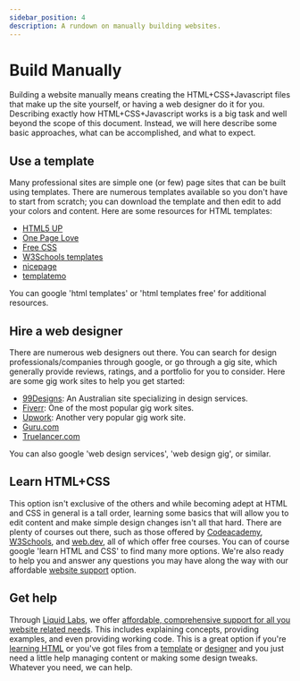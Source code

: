```yaml
---
sidebar_position: 4
description: A rundown on manually building websites.
---
```

# Build Manually

Building a website manually means creating the HTML+CSS+Javascript files that make up the site yourself, or having a web designer do it for you. Describing exactly how HTML+CSS+Javascript works is a big task and well beyond the scope of this document. Instead, we will here describe some basic approaches, what can be accomplished, and what to expect.

## Use a template

Many professional sites are simple one (or few) page sites that can be built using templates. There are numerous templates available so you don't have to start from scratch; you can download the template and then edit to add your colors and content. Here are some resources for HTML templates:

- [HTML5 UP](https://html5up.net/)
- [One Page Love](https://onepagelove.com/templates/free-templates)
- [Free CSS](https://www.free-css.com/free-css-templates)
- [W3Schools templates](https://www.w3schools.com/w3css/w3css_templates.asp)
- [nicepage](https://nicepage.com/html-templates)
- [templatemo](https://templatemo.com/#google_vignette)

You can google 'html templates' or 'html templates free' for additional resources.

## Hire a web designer

There are numerous web designers out there. You can search for design professionals/companies through google, or go through a gig site, which generally provide reviews, ratings, and a portfolio for you to consider. Here are some gig work sites to help you get started:

- [99Designs](99designs.com): An Australian site specializing in design services.
- [Fiverr](https://fiverr.com): One of the most popular gig work sites.
- [Upwork](https://upwork.com): Another very popular gig work site.
- [Guru.com](https://guru.com)
- [Truelancer.com](https://trulancer.com)

You can also google 'web design services', 'web design gig', or similar.

## Learn HTML+CSS

This option isn't exclusive of the others and while becoming adept at HTML and CSS in general is a tall order, learning some basics that will allow you to edit content and make simple design changes isn't all that hard. There are plenty of courses out there, such as those offered by [Codeacademy](https://www.codecademy.com/learn/learn-html), [W3Schools](https://www.w3schools.com/html/), and [web.dev](https://web.dev/learn/html), all of which offer free courses. You can of course google 'learn HTML and CSS' to find many more options. We're also ready to help you and answer any questions you may have along the way with our affordable [website support](/support#website-support) option.

## Get help

Through [Liquid Labs](https://liquid-labs.com), we offer [affordable, comprehensive support for all you website related needs](/support/website-support). This includes explaining concepts, providing examples, and even providing working code. This is a great option if you're [learning HTML](#learn-html-css) or you've got files from a [template](#use-a-template) or [designer](#hire-a-web-designer) and you just need a little help managing content or making some design tweaks. Whatever you need, we can help.